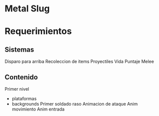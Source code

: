 # Metal Slug
# Requerimientos
## Sistemas
Disparo para arriba 
Recoleccion de items 
Proyectiles
Vida
Puntaje 
Melee
## Contenido
Primer nivel 
- plataformas
- backgrounds 
Primer soldado raso
Animacion de ataque
Anim movimiento 
Anim entrada
